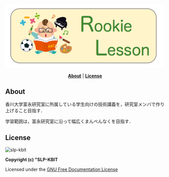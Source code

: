
<div name="top" align="center">
  <img
    src="./.github/logo.png"
    alt="logo"
  />
</div>

<p align="center">
  <b><a href="#about">About</a></b>
  |
  <b><a href="#license">License</a></b>
</p> 

About
---

香川大学富永研究室に所属している学生向けの技術講義を，研究室メンバで作り上げること目指す．

学習範囲は，富永研究室に沿って幅広くまんべんなくを目指す．

License
---

![slp-kbit](https://avatars3.githubusercontent.com/u/7514241?v=3&s=100)

**Copyright (c) "SLP-KBIT**

Licensed under the [GNU Free Documentation License](./LICENSE.txt)
